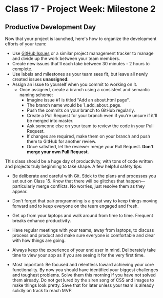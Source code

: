 # Class 17 -  Project Week: Milestone 2
## Productive Development Day

Now that your project is launched, here's how to organize the development efforts of your team:

* Use [GitHub Issues](https://guides.github.com/features/issues/) or a similar project management tracker to manage and divide up the work between your team members.
 * Create new issues that'll each take between 30 minutes - 2 hours  to complete.
 * Use labels and milestones as your team sees fit, but leave all newly created issues **unassigned**.
 * Assign an issue to yourself when you commit to working on it.
   * Once assigned, create a branch using a consistent and semantic naming scheme:
     * Imagine issue #1 is titled "Add an about.html page".
     * The branch name would be 1_add_about_page.
     * Push the commits on your branch to GitHub regularly.
     * Create a Pull Request for your branch even if you're unsure if it'll be merged into master.
     * Ask someone else on your team to review the code in your Pull Request.
     * If changes are required, make them on your branch and push them to GitHub for another review.
     * Once satisfied, let the reviewer merge your Pull Request. **Don't merge your own Pull Request.**

This class should be a huge day of productivity, with tons of code written and projects truly beginning to take shape. A few helpful safety tips:

 * Be deliberate and careful with Git. Stick to the plans and processes you set out on Class 15. Know that there will be glitches that happen—particularly merge conflicts. No worries, just resolve them as they appear.

 * Don't forget that pair programming is a great way to keep things moving forward and to keep everyone on the team engaged and fresh.

 * Get up from your laptops and walk around from time to time.  Frequent breaks enhance productivity.

 * Have regular meetings with your teams, away from laptops, to discuss process and product and make sure everyone is comfortable and clear with how things are going.

 * Always keep the experience of your end user in mind. Deliberately take time to view your app as if you are seeing it for the very first time.

*  Most important: Be focused and relentless toward achieving your core functionality. By now you should have identified your biggest challenges and toughest problems. Solve them this morning if you have not solved them already. Do not get lured by the siren song of CSS and images to make things look pretty. Save that for later unless your team is already solidly on track to reach MVP.
